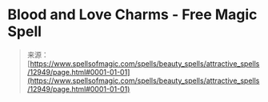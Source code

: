 <!--yml
category: 未分类
date: 2024-06-12 18:50:59
-->

# Blood and Love Charms - Free Magic Spell

> 来源：[https://www.spellsofmagic.com/spells/beauty_spells/attractive_spells/12949/page.html#0001-01-01](https://www.spellsofmagic.com/spells/beauty_spells/attractive_spells/12949/page.html#0001-01-01)
